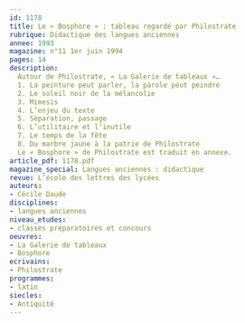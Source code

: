 ```yaml
---
id: 1178
title: Le « Bosphore » : tableau regardé par Philostrate
rubrique: Didactique des langues anciennes
annee: 1993
magazine: n°11 1er juin 1994
pages: 14
description: 
  Autour de Philostrate, « La Galerie de tableaux »…
  1. La peinture peut parler, la parole peut peindre
  2. Le soleil noir de la mélancolie
  3. Mimesis
  4. L’enjeu du texte
  5. Séparation, passage
  6. L’utilitaire et l’inutile
  7. Le temps de la fête
  8. Du marbre jaune à la patrie de Philostrate
  Le « Bosphore » de Philostrate est traduit en annexe.
article_pdf: 1178.pdf
magazine_special: Langues anciennes : didactique
revue: L’école des lettres des lycées
auteurs:
- Cécile Daude
disciplines:
- langues anciennes
niveau_etudes:
- classes préparatoires et concours
oeuvres:
- La Galerie de tableaux
- Bosphore
ecrivains:
- Philostrate
programmes:
- latin
siecles:
- Antiquité
---
```

